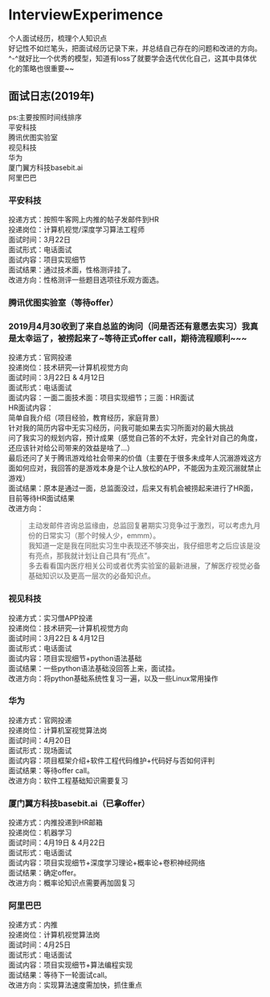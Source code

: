 # InterviewExperimence
个人面试经历，梳理个人知识点<br>
好记性不如烂笔头，把面试经历记录下来，并总结自己存在的问题和改进的方向。<br>
^-^就好比一个优秀的模型，知道有loss了就要学会迭代优化自己，这其中具体优化的策略也很重要~~<br>

## 面试日志(2019年)
ps:主要按照时间线排序<br>
平安科技<br>
腾讯优图实验室<br>
视见科技<br>
华为<br>
厦门翼方科技basebit.ai<br>
阿里巴巴<br>
### 平安科技
投递方式：按照牛客网上内推的帖子发邮件到HR<br>
投递岗位：计算机视觉/深度学习算法工程师<br>
面试时间：3月22日<br>
面试形式：电话面试<br>
面试内容：项目实现细节<br>
面试结果：通过技术面，性格测评挂了。<br>
改进方向：性格测评一些题目选项往乐观方面选。<br>
### 腾讯优图实验室（等待offer）
### 2019月4月30收到了来自总监的询问（问是否还有意愿去实习）我真是太幸运了，被捞起来了~等待正式offer call，期待流程顺利~~~<br>
投递方式：官网投递<br>
投递岗位：技术研究—计算机视觉方向<br>
面试时间：3月22日 & 4月12日<br>
面试形式：电话面试<br>
面试内容：一面二面技术面：项目实现细节；三面：HR面试<br>
HR面试内容：<br>
简单自我介绍（项目经验，教育经历，家庭背景）<br>
针对我的简历内容中无实习经历，问我可能如果去实习所面对的最大挑战<br>
问了我实习的规划内容，预计成果（感觉自己答的不太好，完全针对自己的角度，还应该针对给公司带来的效益是啥了...）<br>
最后还问了关于腾讯游戏给社会带来的价值（主要在于很多未成年人沉溺游戏这方面如何应对，我回答的是游戏本身是个让人放松的APP，不能因为主观沉溺就禁止游戏）<br>
面试结果：原本是通过一面，总监面没过，后来又有机会被捞起来进行了HR面，目前等待HR面试结果<br>
改进方向：<br>
>主动发邮件咨询总监缘由，总监回复暑期实习竞争过于激烈，可以考虑九月份的日常实习（那个时候人少，emmm）。<br>
>我知道一定是我在同批实习生中表现还不够突出，我仔细思考之后应该是没有亮点，那我就计划让自己具有“亮点”。<br>
>多去看看国内医疗相关公司或者优秀实验室的最新进展，了解医疗视觉必备基础知识以及更高一层次的必备知识点。<br>


### 视见科技
投递方式：实习僧APP投递<br>
投递岗位：技术研究—计算机视觉方向<br>
面试时间：3月22日 & 4月12日<br>
面试形式：电话面试<br>
面试内容：项目实现细节+python语法基础<br>
面试结果：一些python语法基础没回答上来，面试挂。<br>
改进方向：将python基础系统性复习一遍，以及一些Linux常用操作
### 华为
投递方式：官网投递<br>
投递岗位：计算机室视觉算法岗<br>
面试时间：4月20日<br>
面试形式：现场面试<br>
面试内容：项目框架介绍+软件工程代码维护+代码好与否如何评判<br>
面试结果：等待offer call。<br>
改进方向：软件工程基础知识需要复习<br>
### 厦门翼方科技basebit.ai（已拿offer）
投递方式：内推投递到HR邮箱<br>
投递岗位：机器学习<br>
面试时间：4月19日 & 4月22日<br>
面试形式：电话面试<br>
面试内容：项目实现细节+深度学习理论+概率论+卷积神经网络<br>
面试结果：确定offer。<br>
改进方向：概率论知识点需要再加固复习
### 阿里巴巴
投递方式：内推<br>
投递岗位：计算机视觉算法岗<br>
面试时间：4月25日 <br>
面试形式：电话面试<br>
面试内容：项目实现细节+算法编程实现<br>
面试结果：等待下一轮面试call。<br>
改进方向：实现算法速度需加快，抓住重点
